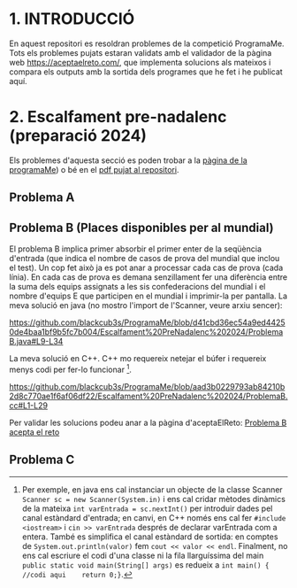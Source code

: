 # 1. INTRODUCCIÓ

En aquest repositori es resoldran problemes de la competició ProgramaMe. Tots els problemes pujats estaran validats amb el validador de la pàgina web https://aceptaelreto.com/, que implementa solucions als mateixos i compara els outputs amb la sortida dels programes que he fet i he publicat aquí.

# 2. Escalfament pre-nadalenc (preparació 2024)

Els problemes d'aquesta secció es poden trobar a la [pàgina de la programaMe](https://programame.com/documents/ProblemsSets/2024/ProgramaMe-2024-Navidad.pdf)) o bé en el [pdf pujat al repositori](/Escalfament%20PreNadalenc%202024/ProgramaMe-2024-Navidad.pdf).

## Problema A

## Problema B (Places disponibles per al mundial)

El problema B implica primer absorbir el primer enter de la seqüència d'entrada (que indica el nombre de casos de prova del mundial que inclou el test). Un cop fet això ja es pot anar a processar cada cas de prova (cada línia). En cada cas de prova es demana senzillament fer una diferència entre la suma dels equips assignats a les sis confederacions del mundial i el nombre d'equips E que participen en el mundial i imprimir-la per pantalla. La meva solució en java (no mostro l'import de l'Scanner, veure arxiu sencer):

https://github.com/blackcub3s/ProgramaMe/blob/d41cbd36ec54a9ed44250de4baa1bf9b5fc7b004/Escalfament%20PreNadalenc%202024/ProblemaB.java#L9-L34

La meva solució en C++. C++ mo requereix netejar el búfer i requereix menys codi per fer-lo funcionar [^1]. 

<!-- NOTA AL PEU DE PÀGINA -->
[^1]: Per exemple, en java ens cal instanciar un objecte de la classe Scanner `Scanner sc = new Scanner(System.in)` i ens cal cridar mètodes dinàmics de la mateixa `int varEntrada = sc.nextInt()` per introduir dades pel canal estàndard d'entrada; en canvi, en C++ només ens cal fer `#include <iostream>` i `cin >> varEntrada` després de declarar varEntrada com a entera. També es simplifica el canal estàndard de sortida: en comptes de `System.out.println(valor)` fem `cout << valor << endl`. Finalment, no ens cal escriure el codi d'una classe ni la fila llarguíssima del main `public static void main(String[] args)` es redueix a `int main() { //codi aqui    return 0;}`.

https://github.com/blackcub3s/ProgramaMe/blob/aad3b0229793ab84210b2d8c770ae1f6af06df22/Escalfament%20PreNadalenc%202024/ProblemaB.cc#L1-L29

Per validar les solucions podeu anar a la pàgina d'aceptaElReto: [Problema B acepta el reto](https://aceptaelreto.com/problem/statement.php?id=710&cat=165)


## Problema C